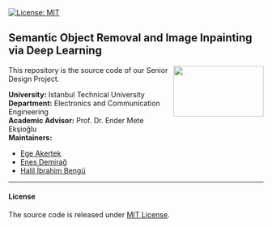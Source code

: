 [![License: MIT](https://img.shields.io/badge/License-MIT-blue.svg)](https://opensource.org/licenses/MIT)
## Semantic Object Removal and Image Inpainting via Deep Learning

<img align="right" src="http://www.itu.edu.tr/images/default-source/default-album/itu_logo.png" height="100" width="178">

This repository is the source code of our Senior Design Project.

**University:** Istanbul Technical University<br>
**Department:** Electronics and Communication Engineering<br>
**Academic Advisor:** Prof. Dr. Ender Mete Ekşioğlu<br>
**Maintainers:**
- [Ege Akertek](https://github.com/BeeGrad)
- [Enes Demirağ](https://github.com/enesdemirag)
- [Halil İbrahim Bengü](https://github.com/hibengu)

---
#### License

The source code is released under [MIT License](LICENSE).
